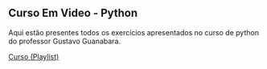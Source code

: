 ## Curso Em Video - Python 
Aqui estão presentes todos os exercícios apresentados no curso de python do professor Gustavo Guanabara.

[Curso (Playlist)](https://www.youtube.com/playlist?list=PLvE-ZAFRgX8hnECDn1v9HNTI71veL3oW0)
